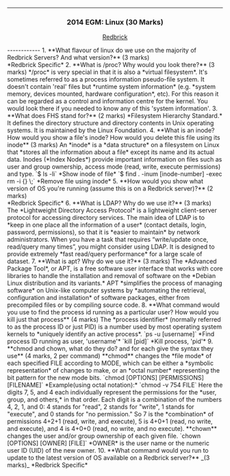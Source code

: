 ------------
<h3 align="center">
2014 EGM: Linux (30 Marks)                                                                                                                                                
</h3>
<p align="center">
<a href="http://www.redbrick.dcu.ie/help/exams/admin-2014-egm">Redbrick</a>
</p>
------------  
1. **What flavour of linux do we use on the majority of Redbrick Servers? And what version?** (3 marks)<br>
    *Redbrick Specific*  
2. **What is /proc? Why would you look there?** (3 marks)  
   */proc* is very special in that it is also a *virtual filesystem*. It's sometimes referred to as a process     information pseudo-file system. It doesn't contain 'real' files but *runtime system information* (e.g.         *system memory, devices mounted, hardware configuration*, etc). For this reason it can be regarded as a         control and information centre for the kernel.  
    You would look there if you needed to know any of this 'system information'.  
3. **What does FHS stand for?** (2 marks)  
    *Filesystem Hierarchy Standard.* It defines the directory structure and directory contents in Unix             operating systems. It is maintained by the Linux Foundation.  
4. **What is an inode? How would you show a file's inode? How would you delete this file using its inode** (3 marks)  
    An *inode* is a *data structure* on a filesystem on Linux that *stores all the information about a file*       except its name and its actual data. Inodes (*Index Nodes*) provide important information on files such as     user and group ownership, access mode (read, write, execute permissions) and type.  
    `$ ls -li` *Show inode of file*  
    `$ find . -inum [inode-number] -exec rm -i {} \;` *Remove file using inode*   
5. **How would you show what version of OS you're running (assume this is on a Redbrick server)?** (2 marks)<br>
    *Redbrick Specific* 
6. **What is LDAP? Why do we use it?** (3 marks)  
    The *Lightweight Directory Access Protocol* is a lightweight client-server protocol for accessing directory services. The main idea of LDAP is to *keep in one place all the information of a user* (contact details, login, password, permissions), so that it is *easier to maintain* by network administrators.
    When you have a task that requires “write/update once, read/query many times”, you might consider using LDAP. It is designed to provide extremely *fast read/query performance* for a large scale of dataset.  
7. **What is apt? Why do we use it?** (3 marks)  
    The *Advanced Package Tool*, or APT, is a free software user interface that works with core libraries to handle the installation and removal of software on the *Debian Linux distribution and its variants.*  APT *simplifies the process of managing software* on Unix-like computer systems by *automating the retrieval, configuration and installation* of software packages, either from precompiled files or by compiling source code.
8. **What command would you use to find the process id running as a particular user? How would you kill just that process** (4 marks)  
The *process identifier* (normally referred to as the process ID or just PID) is a number used by most operating system kernels to *uniquely identify an active process*.  
    `ps -u [username]` *Find process ID running as user, 'username'*  
    `kill [pid]` *Kill process, 'pid'*  
9. **chmod and chown, what do they do? and for each give the syntax they use** (4 marks, 2 per command)  
**chmod** changes the *file mode* of each specified FILE according to MODE, which can be either a *symbolic representation* of changes to make, or an *octal number* representing the bit pattern for the new mode bits.  
`chmod [OPTIONS] [PERMISSIONS] [FILENAME]`  
*Example(using octal notation):* `chmod -v 754 FILE`  
Here the digits 7, 5, and 4 each individually represent the permissions for the *user, group, and others,* in that order. Each digit is a combination of the numbers 4, 2, 1, and 0:  
    4 stands for "read",  
    2 stands for "write",  
    1 stands for "execute", and  
    0 stands for "no permission."  
So 7 is the *combination* of permissions 4+2+1 (read, write, and execute), 5 is 4+0+1 (read, no write, and execute), and 4 is 4+0+0 (read, no write, and no execute).  
**chown** changes the user and/or group ownership of each given file.  
`chown [OPTIONS] [OWNER] [FILE]`  
*OWNER* is the user name or the numeric user ID (UID) of the new owner. 
10. **What command would you run to update to the latest version of OS available on a Redbrick server?** _(3 marks)_  
    *Redbrick Specific*
